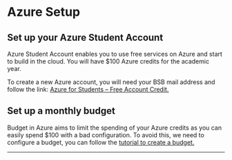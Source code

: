 # Azure Setup

## Set up your Azure Student Account

Azure Student Account enables you to use free services on Azure and start to build in the cloud. You will have $100 Azure credits for the academic year.

To create a new Azure account, you will need your BSB mail address and follow the link:
[Azure for Students – Free Account Credit.](https://azure.microsoft.com/en-us/free/students/)

## Set up a monthly budget

Budget in Azure aims to limit the spending of your Azure credits as you can easily spend $100 with a bad configuration.
To avoid this, we need to configure a budget, you can follow the [tutorial to create a budget.](https://learn.microsoft.com/en-us/azure/cost-management-billing/costs/tutorial-acm-create-budgets)

---
